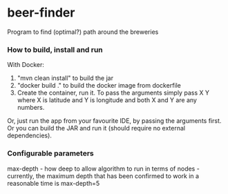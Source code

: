 # beer-finder
Program to find (optimal?) path around the breweries

 
### How to build, install and run ###
With Docker:
1) "mvn clean install" to build the jar
2) "docker build ." to build the docker image from dockerfile 
3) Create the container, run it. To pass the arguments simply pass X Y where X is latitude and Y is longitude and both X and Y are any numbers. 

Or, just run the app from your favourite IDE, by passing the arguments first. Or you can build the JAR and run it (should require no external dependencies).

### Configurable parameters ###
max-depth - how deep to allow algorithm to run in terms of nodes - currently, the maximum depth that has been confirmed to work in a reasonable time is max-depth=5
